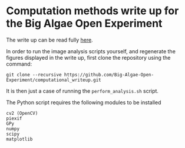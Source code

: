 Computation methods write up for the Big Algae Open Experiment
==============================================================

The write up can be read fully [here](https://github.com/Big-Algae-Open-Experiment/computational_writeup/blob/master/write_up.md).

In order to run the image analysis scripts yourself, and regenerate the figures displayed in the write up, first clone the repository using the command:

    git clone --recursive https://github.com/Big-Algae-Open-Experiment/computational_writeup.git

It is then just a case of running the `perform_analysis.sh` script.

The Python script requires the following modules to be installed

    cv2 (OpenCV)
    piexif
    GPy
    numpy
    scipy
    matplotlib
